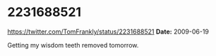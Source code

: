 # 2231688521
https://twitter.com/TomFrankly/status/2231688521
**Date:** 2009-06-19

Getting my wisdom teeth removed tomorrow.
